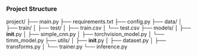
### Project Structure
project/
├── main.py
├── requirements.txt
├── config.py
├── data/
│   ├── train/
│   ├── test/
│   ├── train.csv
│   └── test.csv
├── models/
│   ├── __init__.py
│   ├── simple_cnn.py
│   ├── torchvision_model.py
│   └── timm_model.py
├── utils/
│   ├── __init__.py
│   ├── dataset.py
│   ├── transforms.py
│   └── trainer.py
└── inference.py